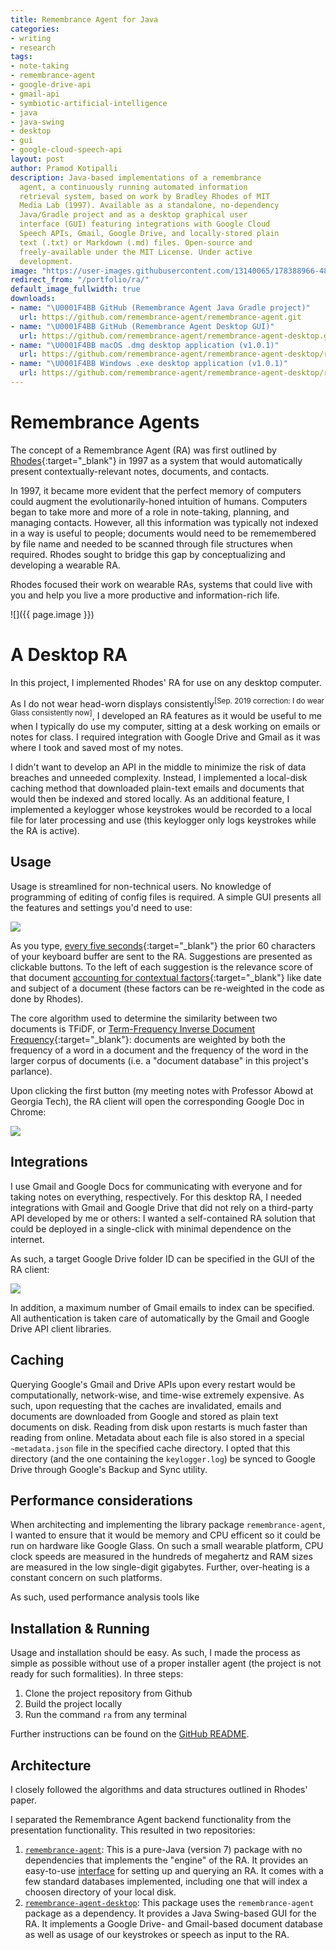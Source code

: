```yaml
---
title: Remembrance Agent for Java
categories:
- writing
- research
tags:
- note-taking
- remembrance-agent
- google-drive-api
- gmail-api
- symbiotic-artificial-intelligence
- java
- java-swing
- desktop
- gui
- google-cloud-speech-api
layout: post
author: Pramod Kotipalli
description: Java-based implementations of a remembrance
  agent, a continuously running automated information
  retrieval system, based on work by Bradley Rhodes of MIT
  Media Lab (1997). Available as a standalone, no-dependency
  Java/Gradle project and as a desktop graphical user
  interface (GUI) featuring integrations with Google Cloud
  Speech APIs, Gmail, Google Drive, and locally-stored plain
  text (.txt) or Markdown (.md) files. Open-source and
  freely-available under the MIT License. Under active
  development.
image: "https://user-images.githubusercontent.com/13140065/178388966-481931be-96f3-4820-88e8-141e16a5ff7c.png"
redirect_from: "/portfolio/ra/"
default_image_fullwidth: true
downloads:
- name: "\U0001F4BB GitHub (Remembrance Agent Java Gradle project)"
  url: https://github.com/remembrance-agent/remembrance-agent.git
- name: "\U0001F4BB GitHub (Remembrance Agent Desktop GUI)"
  url: https://github.com/remembrance-agent/remembrance-agent-desktop.git
- name: "\U0001F4BB macOS .dmg desktop application (v1.0.1)"
  url: https://github.com/remembrance-agent/remembrance-agent-desktop/releases/download/v1.0.1/ra-desktop-v1.0.1-macos-dmg.zip
- name: "\U0001F4BB Windows .exe desktop application (v1.0.1)"
  url: https://github.com/remembrance-agent/remembrance-agent-desktop/releases/download/v1.0.1/ra-desktop-v1.0.1-windows-exe.zip
---
```


# Remembrance Agents

The concept of a Remembrance Agent (RA) was first outlined
by [Rhodes][rhodes-1997]{:target="_blank"} in 1997 as a
system that would automatically present
contextually-relevant notes, documents, and contacts.

In 1997, it became more evident that the perfect memory of
computers could augment the evolutionarily-honed intuition
of humans. Computers began to take more and more of a role
in note-taking, planning, and managing contacts. However,
all this information was typically not indexed in a way is
useful to people; documents would need to be rememembered by
file name and needed to be scanned through file structures
when required. Rhodes sought to bridge this gap by
conceptualizing and developing a wearable RA.

Rhodes focused their work on wearable RAs, systems that
could live with you and help you live a more productive and
information-rich life.

![]({{ page.image }})

# A Desktop RA

In this project, I implemented Rhodes' RA for use on any
desktop computer.

As I do not wear head-worn displays consistently<sup>[Sep.
2019 correction: I do wear Glass consistently now]</sup>, I
developed an RA features as it would be useful to me when I
typically do use my computer, sitting at a desk working on
emails or notes for class. I required integration with
Google Drive and Gmail as it was where I took and saved most
of my notes.

I didn't want to develop an API in the middle to minimize
the risk of data breaches and unneeded complexity. Instead,
I implemented a local-disk caching method that downloaded
plain-text emails and documents that would then be indexed
and stored locally. As an additional feature, I implemented
a keylogger whose keystrokes would be recorded to a local
file for later processing and use (this keylogger only logs
keystrokes while the RA is active).

## Usage

Usage is streamlined for non-technical users. No knowledge
of programming of editing of config files is required. A
simple GUI presents all the features and settings you'd need
to use:

![](https://user-images.githubusercontent.com/13140065/178388891-897cb7d0-e510-46f3-99b2-01795bee251e.png)

As you type, [every five
seconds][ra-query-period]{:target="_blank"} the prior 60
characters of your keyboard buffer are sent to the RA.
Suggestions are presented as clickable buttons. To the left
of each suggestion is the relevance score of that document
[accounting for contextual
factors][ra-engine-github]{:target="_blank"} like date and
subject of a document (these factors can be re-weighted in
the code as done by Rhodes). 

The core algorithm used to determine the similarity between
two documents is TFiDF, or [Term-Frequency Inverse Document
Frequency][tfidf-github]{:target="_blank"}: documents are
weighted by both the frequency of a word in a document and
the frequency of the word in the larger corpus of documents
(i.e. a "document database" in this project's parlance).

Upon clicking the first button (my meeting notes with
Professor Abowd at Georgia Tech), the RA client will open
the corresponding Google Doc in Chrome:

![](https://user-images.githubusercontent.com/13140065/178388888-914d0109-1809-4af5-b4fe-47f605362d2b.png)


## Integrations

I use Gmail and Google Docs for communicating with everyone
and for taking notes on everything, respectively. For this
desktop RA, I needed integrations with Gmail and Google
Drive that did not rely on a third-party API developed by me
or others: I wanted a self-contained RA solution that could
be deployed in a single-click with minimal dependence on the
internet.

As such, a target Google Drive folder ID can be specified in
the GUI of the RA client:

![](https://user-images.githubusercontent.com/13140065/178388890-d6b70d45-1ac0-42e9-a3f6-8721f6ff7248.png)

In addition, a maximum number of Gmail emails to index can
be specified. All authentication is taken care of
automatically by the Gmail and Google Drive API client
libraries.

## Caching

Querying Google's Gmail and Drive APIs upon every restart
would be computationally, network-wise, and time-wise
extremely expensive. As such, upon requesting that the
caches are invalidated, emails and documents are downloaded
from Google and stored as plain text documents on disk.
Reading from disk upon restarts is much faster than reading
from online. Metadata about each file is also stored in a
special `~metadata.json` file in the specified cache
directory. I opted that this directory (and the one
containing the `keylogger.log`) be synced to Google Drive
through Google's Backup and Sync utility.

## Performance considerations

When architecting and implementing the library package
`remembrance-agent`, I wanted to ensure that it would be
memory and CPU efficent so it could be run on hardware like
Google Glass. On such a small wearable platform, CPU clock
speeds are measured in the hundreds of megahertz and RAM
sizes are measured in the low single-digit gigabytes.
Further, over-heating is a constant concern on such
platforms.  

As such, used performance analysis tools like 

## Installation & Running

Usage and installation should be easy. As such, I made the
process as simple as possible without use of a proper
installer agent (the project is not ready for such
formalities). In three steps:

1. Clone the project repository from Github
2. Build the project locally
3. Run the command `ra` from any terminal

Further instructions can be found on the [GitHub
README][readme].


## Architecture

I closely followed the algorithms and data structures
outlined in Rhodes' paper.

I separated the Remembrance Agent backend functionality from
the presentation functionality. This resulted in two
repositories:
1. [`remembrance-agent`][ra-repo]: This is a pure-Java
   (version 7) package with no dependencies that implements
   the "engine" of the RA. It provides an easy-to-use
   [interface][ra-interface] for setting up and querying an
   RA. It comes with a few standard databases implemented,
   including one that will index a choosen directory of your
   local disk.
2. [`remembrance-agent-desktop`][ra-desktop]: This package
   uses the `remembrance-agent` package as a dependency. It
   provides a Java Swing-based GUI for the RA. It implements
   a Google Drive- and Gmail-based document database as well
   as usage of our keystrokes or speech as input to the RA.

[rhodes-1997]:http://alumni.media.mit.edu/~rhodes/Papers/wear-ra-personaltech/
[ra-query-period]:https://github.com/remembrance-agent/remembrance-agent/blob/v1.2.1/src/main/java/io/p13i/ra/RemembranceAgentClient.java#L332-L337
[ra-engine-github]:https://github.com/remembrance-agent/remembrance-agent/blob/v1.2.1/src/main/java/io/p13i/ra/engine/RemembranceAgentSuggestionCalculator.java
[tfidf-github]:https://github.com/remembrance-agent/remembrance-agent/blob/v1.2.1/src/main/java/io/p13i/ra/utils/TFIDFCalculator.java
[readme]:https://github.com/remembrance-agent/remembrance-agent/blob/master/README.md
[ra-repo]:https://github.com/remembrance-agent/remembrance-agent
[ra-interface]:https://github.com/remembrance-agent/remembrance-agent/blob/f061e14770e2aa8c0e79dcefb654b9d28c6325e3/src/main/java/io/p13i/ra/engine/IRemembranceAgentEngine.java#L17-L38
[ra-desktop]:https://github.com/remembrance-agent/remembrance-agent-desktop
